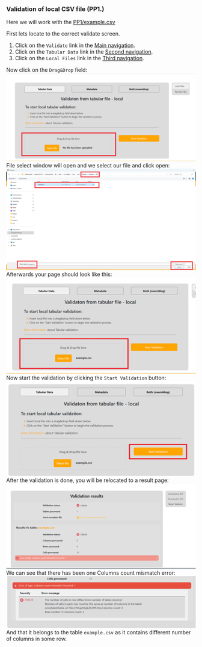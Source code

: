 ### Validation of local CSV file (PP1.)
Here we will work with the [PP1/example.csv](https://gitlab.mff.cuni.cz/kolcunm/csv-validator/-/blob/master/Docs/User/WebApp/Examples/PP1/example.csv?ref_type=heads)

First lets locate to the correct validate screen.
1. Click on the `Validate` link in the [Main navigation](./#main-navigation).
2. Click on the `Tabular Data` link in the [Second navigation](./#validate-screens-second-navigation).
3. Click on the `Local Files` link in the [Third navigation](./index.md#validate-screens-third-navigation).

Now click on the `Drag&Drop` field:
![drag and drop click tabular](img/drag_and_drop_click_tabular.png)
File select window will open and we select our file and click open:
![pp1 select file](img/pp1_file_select.png)
Afterwards your page should look like this:
![selected tabular file local](img/selected_tabular_file_local.png)
Now start the validation by clicking the `Start Validation` button:
![start validation](img/start_validation_button_local_tabular.png)
After the validation is done, you will be relocated to a result page:
![validation result page](img/validation_result_page.png)
We can see that there has been one Columns count mismatch error:
![columns count mismatch error detail](img/columns_count_mismatch_error_detail.png)
And that it belongs to the table `example.csv` as it contains different number of columns in some row.
